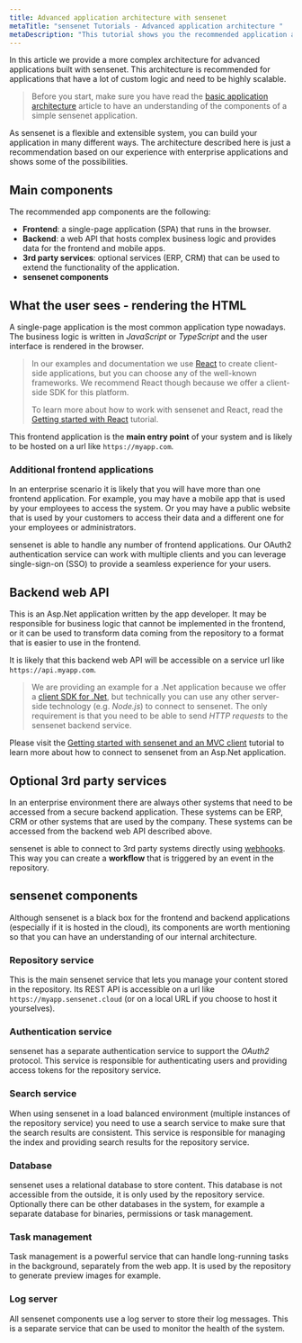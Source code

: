 ```yaml
---
title: Advanced application architecture with sensenet
metaTitle: "sensenet Tutorials - Advanced application architecture "
metaDescription: "This tutorial shows you the recommended application architecture for advanced applications built with sensenet."
---
```


In this article we provide a more complex architecture for advanced applications built with sensenet. This architecture is recommended for applications that have a lot of custom logic and need to be highly scalable.

> Before you start, make sure you have read the [basic application architecture](/tutorials/getting-started/01-basic-application-architecture) article to have an understanding of the components of a simple sensenet application.

As sensenet is a flexible and extensible system, you can build your application in many different ways. The architecture described here is just a recommendation based on our experience with enterprise applications and shows some of the possibilities.

## Main components
The recommended app components are the following:

- **Frontend**: a single-page application (SPA) that runs in the browser.
- **Backend**: a web API that hosts complex business logic and provides data for the frontend and mobile apps.
- **3rd party services**: optional services (ERP, CRM) that can be used to extend the functionality of the application.
- **sensenet components**

## What the user sees - rendering the HTML
A single-page application is the most common application type nowadays. The business logic is written in _JavaScript_ or _TypeScript_ and the user interface is rendered in the browser.

> In our examples and documentation we use [React](https://react.dev) to create client-side applications, but you can choose any of the well-known frameworks. We recommend React though because we offer a client-side SDK for this platform.
> 
> To learn more about how to work with sensenet and React, read the [Getting started with React](/tutorials/getting-started/getting-started-with-react) tutorial.

This frontend application is the **main entry point** of your system and is likely to be hosted on a url like `https://myapp.com`.

### Additional frontend applications
In an enterprise scenario it is likely that you will have more than one frontend application. For example, you may have a mobile app that is used by your employees to access the system. Or you may have a public website that is used by your customers to access their data and a different one for your employees or administrators.

sensenet is able to handle any number of frontend applications. Our OAuth2 authentication service can work with multiple clients and you can leverage single-sign-on (SSO) to provide a seamless experience for your users.

## Backend web API
This is an Asp.Net application written by the app developer. It may be responsible for business logic that cannot be implemented in the frontend, or it can be used to transform data coming from the repository to a format that is easier to use in the frontend.

It is likely that this backend web API will be accessible on a service url like `https://api.myapp.com`.

> We are providing an example for a .Net application because we offer a [client SDK for .Net](/tutorials/getting-started/getting-started-dotnet), but technically you can use any other server-side technology (e.g. _Node.js_) to connect to sensenet. The only requirement is that you need to be able to send _HTTP requests_ to the sensenet backend service.

Please visit the [Getting started with sensenet and an MVC client](/tutorials/getting-started/getting-started-mvc-client) tutorial to learn more about how to connect to sensenet from an Asp.Net application.

## Optional 3rd party services
In an enterprise environment there are always other systems that need to be accessed from a secure backend application. These systems can be ERP, CRM or other systems that are used by the company. These systems can be accessed from the backend web API described above.

sensenet is able to connect to 3rd party systems directly using [webhooks](/concepts/webhooks). This way you can create a **workflow** that is triggered by an event in the repository.

## sensenet components
Although sensenet is a black box for the frontend and backend applications (especially if it is hosted in the cloud), its components are worth mentioning so that you can have an understanding of our internal architecture.

### Repository service
This is the main sensenet service that lets you manage your content stored in the repository. Its REST API is accessible on a url like `https://myapp.sensenet.cloud` (or on a local URL if you choose to host it yourselves).

### Authentication service
sensenet has a separate authentication service to support the _OAuth2_ protocol. This service is responsible for authenticating users and providing access tokens for the repository service.

### Search service
When using sensenet in a load balanced environment (multiple instances of the repository service) you need to use a search service to make sure that the search results are consistent. This service is responsible for managing the index and providing search results for the repository service.

### Database
sensenet uses a relational database to store content. This database is not accessible from the outside, it is only used by the repository service. Optionally there can be other databases in the system, for example a separate database for binaries, permissions or task management.

### Task management
Task management is a powerful service that can handle long-running tasks in the background, separately from the web app. It is used by the repository to generate preview images for example.

### Log server
All sensenet components use a log server to store their log messages. This is a separate service that can be used to monitor the health of the system.